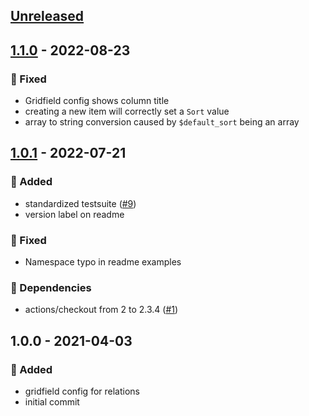 <a name="unreleased"></a>
## [Unreleased]


<a name="1.1.0"></a>
## [1.1.0] - 2022-08-23
### 🐞 Fixed
- Gridfield config shows column title
- creating a new item will correctly set a `Sort` value
- array to string conversion caused by `$default_sort` being an array


<a name="1.0.1"></a>
## [1.0.1] - 2022-07-21
### 🍰 Added
- standardized testsuite ([#9](https://github.com/syntro-opensource/silverstripe-elemental-baseitem/issues/9))
- version label on readme

### 🐞 Fixed
- Namespace typo in readme examples

### 🧬 Dependencies
- actions/checkout from 2 to 2.3.4 ([#1](https://github.com/syntro-opensource/silverstripe-elemental-baseitem/issues/1))


<a name="1.0.0"></a>
## 1.0.0 - 2021-04-03
### 🍰 Added
- gridfield config for relations
- initial commit


[Unreleased]: https://github.com/syntro-opensource/silverstripe-elemental-baseitem/compare/1.1.0...HEAD
[1.1.0]: https://github.com/syntro-opensource/silverstripe-elemental-baseitem/compare/1.0.1...1.1.0
[1.0.1]: https://github.com/syntro-opensource/silverstripe-elemental-baseitem/compare/1.0.0...1.0.1
